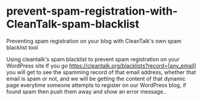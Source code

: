 # prevent-spam-registration-with-CleanTalk-spam-blacklist
Preventing spam registration on your blog with CleanTalk's own spam blacklist tool

Using cleantalk's spam blacklist to prevent spam registration on your WordPress site
If you go https://cleantalk.org/blacklists?record=[any_email] you will get to see the spamming record of that email address, whether that email is spam or not, and we will be getting the content of that dynamic page everytime someone attempts to register on our WordPress blog, if found spam then push them away and show an error message..
